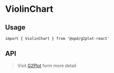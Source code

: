 # ViolinChart

## Usage

```tsx | pure
import { ViolinChart } from '@opd/g2plot-react'
```

## API

<API id="ViolinChart"></API>

> Visit [G2Plot](https://g2plot.antv.antgroup.com/api/plot-api) form more detail
